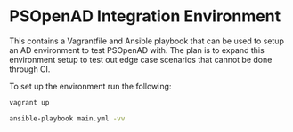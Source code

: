 # PSOpenAD Integration Environment

This contains a Vagrantfile and Ansible playbook that can be used to setup an AD environment to test PSOpenAD with.
The plan is to expand this environment setup to test out edge case scenarios that cannot be done through CI.

To set up the environment run the following:

```bash
vagrant up

ansible-playbook main.yml -vv
```
